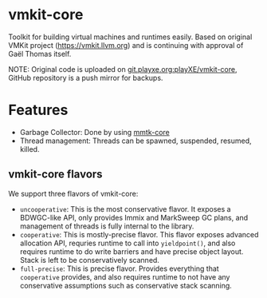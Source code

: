 # vmkit-core

Toolkit for building virtual machines and runtimes easily. Based on original VMKit project (https://vmkit.llvm.org) and is continuing with approval of Gaël Thomas itself. 

NOTE: Original code is uploaded on [git.playxe.org:playXE/vmkit-core](https://git.playxe.org/playXE/vmkit-core), GitHub repository is a push mirror for backups. 

# Features
- Garbage Collector: Done by using [mmtk-core](https://github.com/mmtk/mmtk-core)
- Thread management: Threads can be spawned, suspended, resumed, killed.


## vmkit-core flavors

We support three flavors of vmkit-core:
- `uncooperative`: This is the most conservative flavor. It exposes a BDWGC-like API, only provides Immix and MarkSweep GC plans,
and management of threads is fully internal to the library.
- `cooperative`: This is mostly-precise flavor. This flavor exposes advanced allocation API, requries runtime to call into `yieldpoint()`,
and also requires runtime to do write barriers and have precise object layout. Stack is left to be conservatively scanned. 
- `full-precise`: This is precise flavor. Provides everything that `cooperative` provides, and also requires
runtime to not have any conservative assumptions such as conservative stack scanning.
